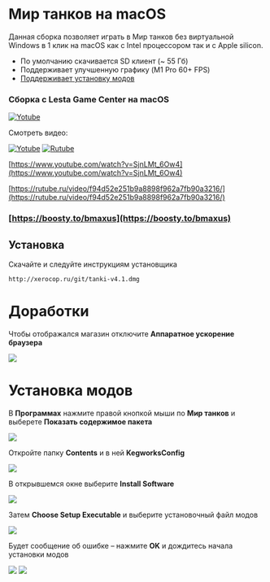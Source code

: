 # Мир танков на macOS

Данная сборка позволяет играть в Мир танков без виртуальной Windows в 1 клик на macOS как с Intel процессором так и с Apple silicon.
* По умолчанию скачивается SD клиент (~ 55 Гб)
* Поддерживает улучшенную графику (M1 Pro 60+ FPS)
* [Поддерживает установку модов](#установка-модов)

### Сборка с Lesta Game Center на macOS

[![Yotube](https://img.youtube.com/vi/SjnLMt_6Ow4/0.jpg)](https://www.youtube.com/watch?v=SjnLMt_6Ow4)

Смотреть видео:

[![Yotube](https://www.youtube.com/s/desktop/f717390d/img/logos/favicon_144x144.png)](https://www.youtube.com/watch?v=SjnLMt_6Ow4)
[![Rutube](https://static.rutube.ru/static/img/favicon-icons/v3/icon.svg)](https://rutube.ru/video/f94d52e251b9a8898f962a7fb90a3216/)

[https://www.youtube.com/watch?v=SjnLMt_6Ow4](https://www.youtube.com/watch?v=SjnLMt_6Ow4)

[https://rutube.ru/video/f94d52e251b9a8898f962a7fb90a3216/](https://rutube.ru/video/f94d52e251b9a8898f962a7fb90a3216/)

### [https://boosty.to/bmaxus](https://boosty.to/bmaxus)

## Установка
Скачайте и следуйте инструкциям установщика
``` text
http://xerocop.ru/git/tanki-v4.1.dmg
```

# Доработки
Чтобы отображался магазин отключите **Аппаратное ускорение браузера**

<img src="https://raw.github.com/gmaxus/Mir-tankov-macOS/main/img/shop-fix.jpg">

# Установка модов
В **Программах** нажмите правой кнопкой мыши по **Мир танков** и выберете **Показать содержимое пакета**

<img src="https://raw.github.com/gmaxus/Mir-tankov-macOS/main/img/7.jpg">

Откройте папку **Contents** и в ней **KegworksConfig**

<img src="https://raw.github.com/gmaxus/Mir-tankov-macOS/main/img/8.jpg">

В открывшемся окне выберите **Install Software**

<img src="https://raw.github.com/gmaxus/Mir-tankov-macOS/main/img/9.jpg">

Затем **Choose Setup Executable** и выберите установочный файл модов

<img src="https://raw.github.com/gmaxus/Mir-tankov-macOS/main/img/10.jpg">

Будет сообщение об ошибке – нажмите **OK** и дождитесь начала установки модов

<img src="https://raw.github.com/gmaxus/Mir-tankov-macOS/main/img/11.jpg">

<img src="https://raw.github.com/gmaxus/Mir-tankov-macOS/main/img/12.jpg">